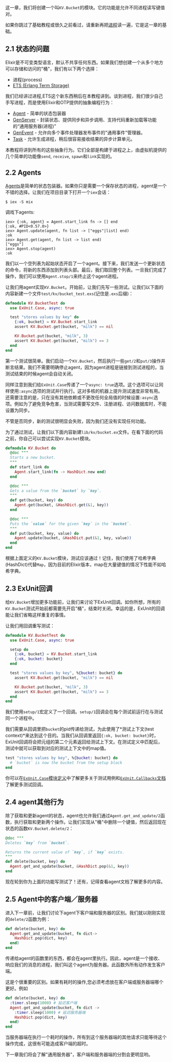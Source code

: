 这一章，我们将创建一个叫`KV.Bucket`的模块。它的功能是允许不同进程读写键值对。

如果你跳过了基础教程或很久之前看过，请重新再把[进程](http://elixir-lang.org/getting_started/11.html)读一遍，它是这一章的基础。

## 2.1 状态的问题

Elixir是不可变类型语言，默认不共享任何东西。如果我们想创建一个从多个地方可以存储和访问的"桶"，我们有以下两个选择：

* 进程(process)
* [ETS (Erlang Term Storage)](http://www.erlang.org/doc/man/ets.html)

我们已经讲过进程,ETS这个新东西稍后在本教程讲到。谈到进程，我们很少自己手写进程，而是使用Elixir和OTP提供的抽象编程行为：

* [Agent](http://elixir-lang.org/docs/stable/elixir/Agent.html) - 简单的状态包装器
* [GenServer](http://elixir-lang.org/docs/stable/elixir/GenServer.html) - 封装状态、提供同步和异步调用、支持代码重新加载等功能的“通用服务器(进程)”
* [GenEvent](http://elixir-lang.org/docs/stable/elixir/GenEvent.html) - 允许向多个事件处理器发布事件的"通用事件"管理器。
* [Task](http://elixir-lang.org/docs/stable/elixir/Task.html) - 允许生成进程，稍后很容易接收结果的异步计算单元。

本教程将讲到所有的这些抽象行为。它们全部是构建于进程之上，由虚拟机提供的几个简单的功能像`send`, `receive`, `spawn`和`link`实现的。

## 2.2 Agents

[Agents](http://elixir-lang.org/docs/stable/elixir/Agent.html)是简单的状态包装器。如果你只是需要一个保存状态的进程，agent是一个不错的选择。让我们在项目目录下打开一个`iex`会话：

    $ iex -S mix

调戏下agents:

```iex
iex> {:ok, agent} = Agent.start_link fn -> [] end
{:ok, #PID<0.57.0>}
iex> Agent.update(agent, fn list -> ["eggs"|list] end)
:ok
iex> Agent.get(agent, fn list -> list end)
["eggs"]
iex> Agent.stop(agent)
:ok
```

我们以一个空列表为起始状态开启了一个agent。接下来，我们发送一个更新状态的命令，将新的东西添加到列表头部。最后，我们取回整个列表。一旦我们完成了操作，我们可以使用`Agent.stop/1`来终止这个agent进程。

让我们用agent实现`KV.Bucket`。开始前，让我们先写一些测试。让我们以下面的内容新建一个文件`test/kv/bucket_test.exs`(记住是`.exs`后缀)：

```elixir
defmodule KV.BucketTest do
  use ExUnit.Case, async: true

  test "stores values by key" do
    {:ok, bucket} = KV.Bucket.start_link
    assert KV.Bucket.get(bucket, "milk") == nil

    KV.Bucket.put(bucket, "milk", 3)
    assert KV.Bucket.get(bucket, "milk") == 3
  end
end
```

第一个测试很简单。我们启动一个`KV.Bucket`，然后执行一些`get/2`和`put/3`操作并断言结果。我们不需要明确停止agent，因为agent进程是链接到测试进程的，当测试结束的时候agent会自动关闭。

同样注意到我们给`ExUnit.Case`传递了一个`async: true`选项。这个选项可以让同样使用`:async`选项的测试并行执行。这对多核的机器上提升测试速度非常有用。还需要注意的是，只在没有其他依赖或不更改任何全局值的时候设置`:async`选项。例如为了避免竞争危害，当测试需要写文件、注册进程、访问数据库时，不能设置为同步。

不管是否同步，新的测试很明显会失败，因为我们还没有实现任何功能。

为了通过测试，让我们以下面内容新建`lib/kv/bucket.ex`文件。在看下面的代码之前，你自己可以尝试实现`KV.Bucket`模块。

```elixir
defmodule KV.Bucket do
  @doc """
  Starts a new bucket.
  """
  def start_link do
    Agent.start_link(fn -> HashDict.new end)
  end

  @doc """
  Gets a value from the `bucket` by `key`.
  """
  def get(bucket, key) do
    Agent.get(bucket, &HashDict.get(&1, key))
  end

  @doc """
  Puts the `value` for the given `key` in the `bucket`.
  """
  def put(bucket, key, value) do
    Agent.update(bucket, &HashDict.put(&1, key, value))
  end
end
```

根据上面定义的`KV.Bucket`模块，测试应该通过！记住，我们使用了哈希字典(HashDict)代替`Map`，因为目前的Elixir版本，map在大量键值的情况下性能不如哈希字典。

## 2.3 ExUnit回调

给`KV.Bucket`增加更多功能前，让我们来讨论下ExUnit回调。如你所想，所有的`KV.Bucket`测试开始前都需要先开启"桶"，结束时关闭。幸运的是，ExUnit的回调能让我们省略这样重复的事情。

让我们用回调重写测试：

```elixir
defmodule KV.BucketTest do
  use ExUnit.Case, async: true

  setup do
    {:ok, bucket} = KV.Bucket.start_link
    {:ok, bucket: bucket}
  end

  test "stores values by key", %{bucket: bucket} do
    assert KV.Bucket.get(bucket, "milk") == nil

    KV.Bucket.put(bucket, "milk", 3)
    assert KV.Bucket.get(bucket, "milk") == 3
  end
end
```

我们使用`setup/1`宏定义了一个回调。`setup/1`回调会在每个测试前运行在与测试同一个进程中。

我们需要从回调里把`bucket`的pid传递给测试，为此使用了*测试上下文(test context)*来达到这个目的。当我们从回调里返回`{:ok, bucket: bucket}`时，ExUnit回调将会把元组的第二个元素返回给测试上下文。在测试定义中匹配后，测试中就可以获取到对应的测试上下文中的map值。

```elixir
test "stores values by key", %{bucket: bucket} do
  # `bucket` is now the bucket from the setup block
end
```

你可以在[`ExUnit.Case`模块定义](http://elixir-lang.org/docs/stable/ex_unit/ExUnit.Case.html)中了解更多关于测试用例和[`ExUnit.Callbacks`文档](http://elixir-lang.org/docs/stable/ex_unit/ExUnit.Callbacks.html)了解更多测试回调。

## 2.4 agent其他行为

除了获取和更新agent的状态，agent也允许我们通过`Agent.get_and_update/2`函数，执行获取和更新两个操作。让我们实现从"桶"中删除一个键值，然后返回现在状态的函数`KV.Bucket.delete/2`：

```elixir
@doc """
Deletes `key` from `bucket`.

Returns the current value of `key`, if `key` exists.
"""
def delete(bucket, key) do
  Agent.get_and_update(bucket, &HashDict.pop(&1, key))
end
```

现在轮到你为上面的功能写测试了！还有，记得查看agent文档了解更多的内容。

## 2.5 Agent中的客户端／服务器

进入下一章前，让我们讨论下agent下客户端和服务器的区别。我们就以刚刚实现的`delete/2`函数为例：

```elixir
def delete(bucket, key) do
  Agent.get_and_update(bucket, fn dict->
    HashDict.pop(dict, key)
  end)
end
```

传递给agent的函数里的东西，都会在agent里执行。因此，agent是一个接收、响应我们的消息的进程，我们叫这个agent为服务器。此函数外所有动作发生客户端。

这是个很重要的区别。如果有耗时的操作,您必须考虑放在客户端或服务器端哪个更好。例如

```elixir
def delete(bucket, key) do
  :timer.sleep(1000) # 延迟客户端
  Agent.get_and_update(bucket, fn dict ->
    :timer.sleep(1000) # 延迟服务器端
    HashDict.pop(dict, key)
  end)
end
```

当服务器端在执行一个耗时的操作，所有到这个服务器端的其他请求只能等待这个操作完成，这很有可能造成客户端的超时。

下一章我们将会了解"通用服务器"，客户端和服务器端的分割会更明显哟。